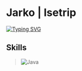 # Jarko | Isetrip
<a href="https://git.io/typing-svg"><img src="https://readme-typing-svg.herokuapp.com?font=Fira+Code&pause=1000&color=A82FCD&center=true&width=600&height=50&lines=Computer+science+student%2C+developer+from+Ukraine" alt="Typing SVG" /></a>
## Skills
 > ![Java](https://img.shields.io/badge/java-%23ED8B00.svg?style=for-the-badge&logo=java&logoColor=white)

